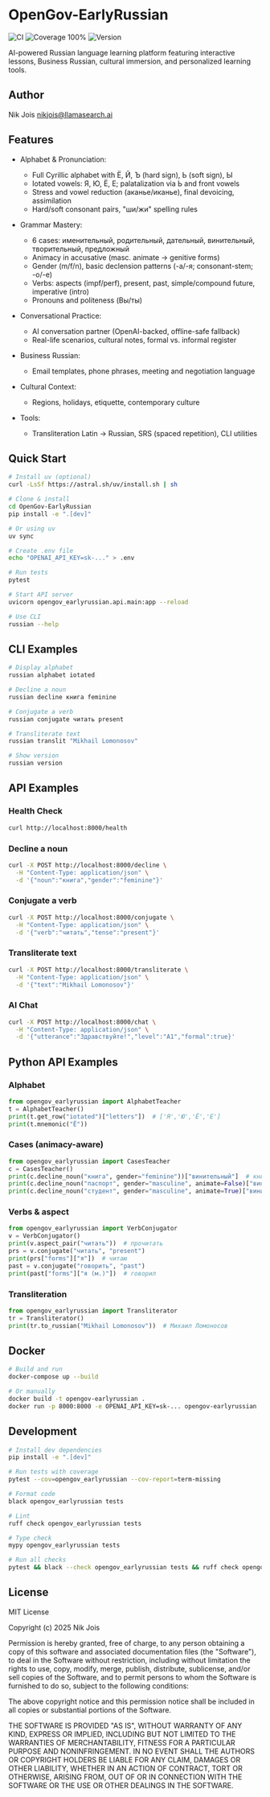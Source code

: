 # OpenGov-EarlyRussian

![CI](https://github.com/llamasearchai/OpenGov-EarlyRussian/actions/workflows/ci.yml/badge.svg)
![Coverage 100%](https://img.shields.io/badge/coverage-100%25-brightgreen)
![Version](https://img.shields.io/badge/version-0.1.0-blue)

AI-powered Russian language learning platform featuring interactive lessons, Business Russian, cultural immersion, and personalized learning tools.

## Author

Nik Jois <nikjois@llamasearch.ai>

## Features

- Alphabet & Pronunciation:
  - Full Cyrillic alphabet with Ё, Й, Ъ (hard sign), Ь (soft sign), Ы
  - Iotated vowels: Я, Ю, Ё, Е; palatalization via Ь and front vowels
  - Stress and vowel reduction (аканье/иканье), final devoicing, assimilation
  - Hard/soft consonant pairs, "ши/жи" spelling rules

- Grammar Mastery:
  - 6 cases: именительный, родительный, дательный, винительный, творительный, предложный
  - Animacy in accusative (masc. animate → genitive forms)
  - Gender (m/f/n), basic declension patterns (-а/-я; consonant-stem; -о/-е)
  - Verbs: aspects (impf/perf), present, past, simple/compound future, imperative (intro)
  - Pronouns and politeness (Вы/ты)

- Conversational Practice:
  - AI conversation partner (OpenAI-backed, offline-safe fallback)
  - Real-life scenarios, cultural notes, formal vs. informal register

- Business Russian:
  - Email templates, phone phrases, meeting and negotiation language

- Cultural Context:
  - Regions, holidays, etiquette, contemporary culture

- Tools:
  - Transliteration Latin → Russian, SRS (spaced repetition), CLI utilities

## Quick Start

```bash
# Install uv (optional)
curl -LsSf https://astral.sh/uv/install.sh | sh

# Clone & install
cd OpenGov-EarlyRussian
pip install -e ".[dev]"

# Or using uv
uv sync

# Create .env file
echo "OPENAI_API_KEY=sk-..." > .env

# Run tests
pytest

# Start API server
uvicorn opengov_earlyrussian.api.main:app --reload

# Use CLI
russian --help
```

## CLI Examples

```bash
# Display alphabet
russian alphabet iotated

# Decline a noun
russian decline книга feminine

# Conjugate a verb
russian conjugate читать present

# Transliterate text
russian translit "Mikhail Lomonosov"

# Show version
russian version
```

## API Examples

### Health Check
```bash
curl http://localhost:8000/health
```

### Decline a noun
```bash
curl -X POST http://localhost:8000/decline \
  -H "Content-Type: application/json" \
  -d '{"noun":"книга","gender":"feminine"}'
```

### Conjugate a verb
```bash
curl -X POST http://localhost:8000/conjugate \
  -H "Content-Type: application/json" \
  -d '{"verb":"читать","tense":"present"}'
```

### Transliterate text
```bash
curl -X POST http://localhost:8000/transliterate \
  -H "Content-Type: application/json" \
  -d '{"text":"Mikhail Lomonosov"}'
```

### AI Chat
```bash
curl -X POST http://localhost:8000/chat \
  -H "Content-Type: application/json" \
  -d '{"utterance":"Здравствуйте!","level":"A1","formal":true}'
```

## Python API Examples

### Alphabet
```python
from opengov_earlyrussian import AlphabetTeacher
t = AlphabetTeacher()
print(t.get_row("iotated")["letters"])  # ['Я','Ю','Ё','Е']
print(t.mnemonic("Ё"))
```

### Cases (animacy-aware)
```python
from opengov_earlyrussian import CasesTeacher
c = CasesTeacher()
print(c.decline_noun("книга", gender="feminine"))["винительный"]  # книгу
print(c.decline_noun("паспорт", gender="masculine", animate=False)["винительный"])  # паспорт
print(c.decline_noun("студент", gender="masculine", animate=True)["винительный"])   # студента
```

### Verbs & aspect
```python
from opengov_earlyrussian import VerbConjugator
v = VerbConjugator()
print(v.aspect_pair("читать"))  # прочитать
prs = v.conjugate("читать", "present")
print(prs["forms"]["я"])  # читаю
past = v.conjugate("говорить", "past")
print(past["forms"]["я (м.)"])  # говорил
```

### Transliteration
```python
from opengov_earlyrussian import Transliterator
tr = Transliterator()
print(tr.to_russian("Mikhail Lomonosov"))  # Михаил Ломоносов
```

## Docker

```bash
# Build and run
docker-compose up --build

# Or manually
docker build -t opengov-earlyrussian .
docker run -p 8000:8000 -e OPENAI_API_KEY=sk-... opengov-earlyrussian
```

## Development

```bash
# Install dev dependencies
pip install -e ".[dev]"

# Run tests with coverage
pytest --cov=opengov_earlyrussian --cov-report=term-missing

# Format code
black opengov_earlyrussian tests

# Lint
ruff check opengov_earlyrussian tests

# Type check
mypy opengov_earlyrussian tests

# Run all checks
pytest && black --check opengov_earlyrussian tests && ruff check opengov_earlyrussian tests
```

## License

MIT License

Copyright (c) 2025 Nik Jois

Permission is hereby granted, free of charge, to any person obtaining a copy
of this software and associated documentation files (the "Software"), to deal
in the Software without restriction, including without limitation the rights
to use, copy, modify, merge, publish, distribute, sublicense, and/or sell
copies of the Software, and to permit persons to whom the Software is
furnished to do so, subject to the following conditions:

The above copyright notice and this permission notice shall be included in all
copies or substantial portions of the Software.

THE SOFTWARE IS PROVIDED "AS IS", WITHOUT WARRANTY OF ANY KIND, EXPRESS OR
IMPLIED, INCLUDING BUT NOT LIMITED TO THE WARRANTIES OF MERCHANTABILITY,
FITNESS FOR A PARTICULAR PURPOSE AND NONINFRINGEMENT. IN NO EVENT SHALL THE
AUTHORS OR COPYRIGHT HOLDERS BE LIABLE FOR ANY CLAIM, DAMAGES OR OTHER
LIABILITY, WHETHER IN AN ACTION OF CONTRACT, TORT OR OTHERWISE, ARISING FROM,
OUT OF OR IN CONNECTION WITH THE SOFTWARE OR THE USE OR OTHER DEALINGS IN THE
SOFTWARE.

